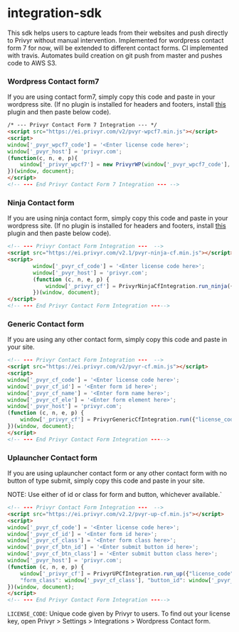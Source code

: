 # integration-sdk

This sdk helps users to capture leads from their websites and push directly to Privyr without manual intervention.
Implemented for wordpress contact form 7 for now, will be extended to different contact forms.
CI implemented with travis. Automates build creation on git push from master and pushes code to AWS S3.


### Wordpress Contact form7
If you are using contact form7, simply copy this code and paste in your wordpress site.
(If no plugin is installed for headers and footers, install [this](https://wordpress.org/plugins/insert-headers-and-footers/)  plugin and then paste below code).

```html
/* --- Privyr Contact Form 7 Integration --- */ 
<script src="https://ei.privyr.com/v2/pvyr-wpcf7.min.js"></script>
<script>
window['_pvyr_wpcf7_code'] = '<Enter license code here>';
window['_pvyr_host'] = 'privyr.com';
(function(c, n, e, p){
    window['_privyr_wpcf7'] = new PrivyrWP(window['_pvyr_wpcf7_code'], "your-name",  "your-email" , "tel");
})(window, document);
</script>
<!-- --- End Privyr Contact Form 7 Integration --- --> 
```

### Ninja Contact form
If you are using ninja contact form, simply copy this code and paste in your wordpress site.
(If no plugin is installed for headers and footers, install [this](https://wordpress.org/plugins/insert-headers-and-footers/)  plugin and then paste below code).

```html
<!-- --- Privyr Contact Form Integration ---  -->
<script src="https://ei.privyr.com/v2.1/pvyr-ninja-cf.min.js"></script>
<script>
        window['_pvyr_cf_code'] = '<Enter license code here>';
        window['_pvyr_host'] = 'privyr.com';
        (function (c, n, e, p) {
            window['_privyr_cf'] = PrivyrNinjaCfIntegration.run_ninja({"license_code": window['_pvyr_cf_code']});
        })(window, document);
</script>
<!-- --- End Privyr Contact Form Integration ----->
```

### Generic Contact form
If you are using any other contact form, simply copy this code and paste in your site.

```html
<!-- --- Privyr Contact Form Integration ---  -->
<script src="https://ei.privyr.com/v2/pvyr-cf.min.js"></script>
<script>
window['_pvyr_cf_code'] = '<Enter license code here>';
window['_pvyr_cf_id'] = '<Enter form id here>';
window['_pvyr_cf_name'] = '<Enter form name here>';
window['_pvyr_cf_ele'] = '<Enter form element here>';
window['_pvyr_host'] = 'privyr.com';
(function (c, n, e, p) {
    window['_privyr_cf'] = PrivyrGenericCfIntegration.run({"license_code": window['_pvyr_cf_code'], "form_id": window['_pvyr_cf_id'], "form_name": window['_pvyr_cf_name'], "form_ele": window['_pvyr_cf_ele'], "all_forms": true});
})(window, document);
</script>
<!-- --- End Privyr Contact Form Integration ----->
```

### Uplauncher Contact form
If you are using uplauncher contact form or any other contact form with no button of type submit, 
simply copy this code and paste in your site.

NOTE: Use either of id or class for form and button, whichever available.`

```html
<!-- --- Privyr Contact Form Integration ---  -->
<script src="https://ei.privyr.com/v2.2/pvyr-up-cf.min.js"></script>
<script>
window['_pvyr_cf_code'] = '<Enter license code here>';
window['_pvyr_cf_id'] = '<Enter form id here>';
window['_pvyr_cf_class'] = '<Enter form class here>';
window['_pvyr_cf_btn_id'] = '<Enter submit button id here>';
window['_pvyr_cf_btn_class'] = '<Enter submit button class here>';
window['_pvyr_host'] = 'privyr.com';
(function (c, n, e, p) {
    window['_privyr_cf'] = PrivyrUPCfIntegration.run_up({"license_code": window['_pvyr_cf_code'], "form_id": window['_pvyr_cf_id'], 
    "form_class": window['_pvyr_cf_class'], "button_id": window['_pvyr_cf_btn_id'], "button_class": window['_pvyr_cf_btn_class']});
})(window, document);
</script>
<!-- --- End Privyr Contact Form Integration ----->
```

`LICENSE_CODE`: Unique code given by Privyr to users. To find out your license key, open Privyr > Settings > Integrations > Wordpress Contact form. 
